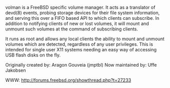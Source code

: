 volman is a FreeBSD specific volume manager.  It acts 
as a translator of devd(8) events, probing storage 
devices for their file system information, and serving 
this over a FIFO based API to which clients can 
subscribe.  In addition to notifying clients of new 
or lost volumes, it will mount and unmount such 
volumes at the command of subscribing clients.

It runs as root and allows any local clients the 
ability to mount and unmount volumes which are 
detected, regardless of any user privileges.  This 
is intended for single user X11 systems needing 
an easy way of accessing USB flash disks on the fly.

Originally created by:  Aragon Gouveia (jmptbl)
Now maintained by: Uffe Jakobsen

WWW: http://forums.freebsd.org/showthread.php?t=27233
